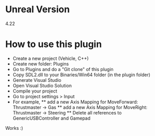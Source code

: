 # Unreal Version
4.22

# How to use this plugin 
* Create a new project (Vehicle, C++)
* Create new folder: Plugins
* Go to Plugins and do a "Git clone" of this plugin
* Copy SDL2.dll to your Binaries/Win64 folder (in the plugin folder)
* Generate Visual Studio
* Open Visual Studio Solution
* Compile your project
* Go to project settings > Input
* For example, 
** add a new Axis Mapping for MoveForward: Thrustmaster -> Gas
** add a new Axis Mapping for MoveRight: Thrustmaster -> Steering
** Delete all references to GenericUSBController and Gamepad

Works :)


